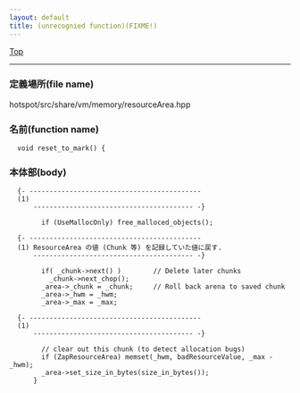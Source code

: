 ```yaml
---
layout: default
title: (unrecognied function)(FIXME!)
---
```

[Top](../index.html)

--- 
### 定義場所(file name)
hotspot/src/share/vm/memory/resourceArea.hpp

### 名前(function name)
```
  void reset_to_mark() {
```

### 本体部(body)
```
  {- -------------------------------------------
  (1) 
      ---------------------------------------- -}

	    if (UseMallocOnly) free_malloced_objects();
	
  {- -------------------------------------------
  (1) ResourceArea の値 (Chunk 等) を記録していた値に戻す.
      ---------------------------------------- -}

	    if( _chunk->next() )        // Delete later chunks
	      _chunk->next_chop();
	    _area->_chunk = _chunk;     // Roll back arena to saved chunk
	    _area->_hwm = _hwm;
	    _area->_max = _max;
	
  {- -------------------------------------------
  (1) 
      ---------------------------------------- -}

	    // clear out this chunk (to detect allocation bugs)
	    if (ZapResourceArea) memset(_hwm, badResourceValue, _max - _hwm);
	    _area->set_size_in_bytes(size_in_bytes());
	  }
	
```


